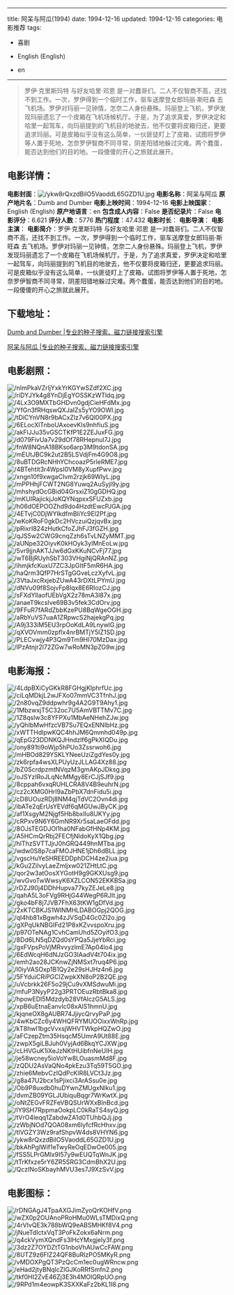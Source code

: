 
---
title: 阿呆与阿瓜(1994)
date: 1994-12-16
updated: 1994-12-16
categories: 电影推荐
tags:
- 喜剧

- English (English)
- en
---


> 罗伊·克里斯玛特 与好友哈里·邓恩 是一对蠢哥们。二人不仅智商不高，还找不到工作。一次，罗伊得到一个临时工作，驱车送摩登女郎玛丽·斯旺森 去飞机场。罗伊对玛丽一见钟情，怎奈二人身份悬殊。玛丽登上飞机，罗伊发现玛丽遗忘了一个皮箱在飞机场候机厅。于是，为了追求真爱，罗伊决定和哈里一起驾车，向玛丽提到的飞机目的地驶去，他不仅要将皮箱归还，更要追求玛丽。可是皮箱似乎没有这么简单，一伙匪徒盯上了皮箱，试图将罗伊等人置于死地，怎奈罗伊智商不同寻常，阴差阳错地躲过灾难。两个蠢蛋，能否达到他们的目的地。一段傻傻的开心之旅就此展开。

## **电影详情**：

**电影封面**：<img src="https://image.tmdb.org/t/p/w200/ykw8rQxzdBilO5VaoddL65GZD1U.jpg" alt="/ykw8rQxzdBilO5VaoddL65GZD1U.jpg" title="/ykw8rQxzdBilO5VaoddL65GZD1U.jpg">
**电影名称**：阿呆与阿瓜
**原产地片名**：Dumb and Dumber
**电影上映时间**：1994-12-16
**电影上映国家**：English (English)
**原产地语言**：en
**包含成人内容**：False
**是否纪录片**：False
**电影评分**：6.621
**评分人数**：5776
**热门程度**：47.432
**电影时长**：
**电影导演**：
**电影主演**：
**电影简介**：罗伊·克里斯玛特 与好友哈里·邓恩 是一对蠢哥们。二人不仅智商不高，还找不到工作。一次，罗伊得到一个临时工作，驱车送摩登女郎玛丽·斯旺森 去飞机场。罗伊对玛丽一见钟情，怎奈二人身份悬殊。玛丽登上飞机，罗伊发现玛丽遗忘了一个皮箱在飞机场候机厅。于是，为了追求真爱，罗伊决定和哈里一起驾车，向玛丽提到的飞机目的地驶去，他不仅要将皮箱归还，更要追求玛丽。可是皮箱似乎没有这么简单，一伙匪徒盯上了皮箱，试图将罗伊等人置于死地，怎奈罗伊智商不同寻常，阴差阳错地躲过灾难。两个蠢蛋，能否达到他们的目的地。一段傻傻的开心之旅就此展开。

## **下载地址**：
[Dumb and Dumber |专业的种子搜索、磁力链接搜索引擎](https://movie.amd794.com:2083/?search=Dumb%20and%20Dumber&ordering=&mode=match_phrase&page_size=10&page=1)

[阿呆与阿瓜 |专业的种子搜索、磁力链接搜索引擎](https://movie.amd794.com:2083/?search=%E9%98%BF%E5%91%86%E4%B8%8E%E9%98%BF%E7%93%9C&ordering=&mode=match_phrase&page_size=10&page=1)
 

## **电影剧照**：
<img src="https://image.tmdb.org/t/p/original/nImPkaVZrljYxkYrKGYwSZdf2XC.jpg" alt="/nImPkaVZrljYxkYrKGYwSZdf2XC.jpg" title="/nImPkaVZrljYxkYrKGYwSZdf2XC.jpg"><img src="https://image.tmdb.org/t/p/original/riDYJYk4g8YnDjEgYOSSKzWTldq.jpg" alt="/riDYJYk4g8YnDjEgYOSSKzWTldq.jpg" title="/riDYJYk4g8YnDjEgYOSSKzWTldq.jpg"><img src="https://image.tmdb.org/t/p/original/4Lx3O9MXTbGHDvn0gdjCieHFdMx.jpg" alt="/4Lx3O9MXTbGHDvn0gdjCieHFdMx.jpg" title="/4Lx3O9MXTbGHDvn0gdjCieHFdMx.jpg"><img src="https://image.tmdb.org/t/p/original/YfGn3fRHqswQXJaIZs5yYO9OWI.jpg" alt="/YfGn3fRHqswQXJaIZs5yYO9OWI.jpg" title="/YfGn3fRHqswQXJaIZs5yYO9OWI.jpg"><img src="https://image.tmdb.org/t/p/original/tDiCYnVN8r9bACxZlz7v6Ql00PX.jpg" alt="/tDiCYnVN8r9bACxZlz7v6Ql00PX.jpg" title="/tDiCYnVN8r9bACxZlz7v6Ql00PX.jpg"><img src="https://image.tmdb.org/t/p/original/6ELocXlTnboUAxoevKIs9nhfiuS.jpg" alt="/6ELocXlTnboUAxoevKIs9nhfiuS.jpg" title="/6ELocXlTnboUAxoevKIs9nhfiuS.jpg"><img src="https://image.tmdb.org/t/p/original/akFlJJu35vGSCTKfP1E2ZEJuxFG.jpg" alt="/akFlJJu35vGSCTKfP1E2ZEJuxFG.jpg" title="/akFlJJu35vGSCTKfP1E2ZEJuxFG.jpg"><img src="https://image.tmdb.org/t/p/original/d079FivUa7v29dOf78RHepnul7J.jpg" alt="/d079FivUa7v29dOf78RHepnul7J.jpg" title="/d079FivUa7v29dOf78RHepnul7J.jpg"><img src="https://image.tmdb.org/t/p/original/fnW8NQnA18BKso6arp3M9tdonSA.jpg" alt="/fnW8NQnA18BKso6arp3M9tdonSA.jpg" title="/fnW8NQnA18BKso6arp3M9tdonSA.jpg"><img src="https://image.tmdb.org/t/p/original/mEUtJBC9k2ut2B5LSVdjFm4G9O8.jpg" alt="/mEUtJBC9k2ut2B5LSVdjFm4G9O8.jpg" title="/mEUtJBC9k2ut2B5LSVdjFm4G9O8.jpg"><img src="https://image.tmdb.org/t/p/original/8uBTDGRcNHhYChcoazP5rleRME7.jpg" alt="/8uBTDGRcNHhYChcoazP5rleRME7.jpg" title="/8uBTDGRcNHhYChcoazP5rleRME7.jpg"><img src="https://image.tmdb.org/t/p/original/4BTehtit3r4WpsI0VM8yXupfPwv.jpg" alt="/4BTehtit3r4WpsI0VM8yXupfPwv.jpg" title="/4BTehtit3r4WpsI0VM8yXupfPwv.jpg"><img src="https://image.tmdb.org/t/p/original/xngn10f9xwgaCIvm2rzjk69WIyL.jpg" alt="/xngn10f9xwgaCIvm2rzjk69WIyL.jpg" title="/xngn10f9xwgaCIvm2rzjk69WIyL.jpg"><img src="https://image.tmdb.org/t/p/original/mPPHhjFCWT2NG8Yuwq2AuSyjI9y.jpg" alt="/mPPHhjFCWT2NG8Yuwq2AuSyjI9y.jpg" title="/mPPHhjFCWT2NG8Yuwq2AuSyjI9y.jpg"><img src="https://image.tmdb.org/t/p/original/mhshydOcGBid04GrsxiZ10gGDHQ.jpg" alt="/mhshydOcGBid04GrsxiZ10gGDHQ.jpg" title="/mhshydOcGBid04GrsxiZ10gGDHQ.jpg"><img src="https://image.tmdb.org/t/p/original/mKUIRajickjJoKQYNqpxxSFUZxb.jpg" alt="/mKUIRajickjJoKQYNqpxxSFUZxb.jpg" title="/mKUIRajickjJoKQYNqpxxSFUZxb.jpg"><img src="https://image.tmdb.org/t/p/original/h06dOEPOOZhd9do4HzdtEwcPJGA.jpg" alt="/h06dOEPOOZhd9do4HzdtEwcPJGA.jpg" title="/h06dOEPOOZhd9do4HzdtEwcPJGA.jpg"><img src="https://image.tmdb.org/t/p/original/4ETvjC0DjWYIkdfmBliYc9El2Pf.jpg" alt="/4ETvjC0DjWYIkdfmBliYc9El2Pf.jpg" title="/4ETvjC0DjWYIkdfmBliYc9El2Pf.jpg"><img src="https://image.tmdb.org/t/p/original/wKoKRoF0gkDc2HVczuiQzjqvBx.jpg" alt="/wKoKRoF0gkDc2HVczuiQzjqvBx.jpg" title="/wKoKRoF0gkDc2HVczuiQzjqvBx.jpg"><img src="https://image.tmdb.org/t/p/original/pRixrI824zHutkCfoZJhFJ3fGZH.jpg" alt="/pRixrI824zHutkCfoZJhFJ3fGZH.jpg" title="/pRixrI824zHutkCfoZJhFJ3fGZH.jpg"><img src="https://image.tmdb.org/t/p/original/qJS5w2CWG9cnqZzh6sTvLNZyMMT.jpg" alt="/qJS5w2CWG9cnqZzh6sTvLNZyMMT.jpg" title="/qJS5w2CWG9cnqZzh6sTvLNZyMMT.jpg"><img src="https://image.tmdb.org/t/p/original/aUNpe32OiyvK0kHOyk3yIMnEoLw.jpg" alt="/aUNpe32OiyvK0kHOyk3yIMnEoLw.jpg" title="/aUNpe32OiyvK0kHOyk3yIMnEoLw.jpg"><img src="https://image.tmdb.org/t/p/original/5vr9jjnAKTJJw6dGxKKuNCvFj77.jpg" alt="/5vr9jjnAKTJJw6dGxKKuNCvFj77.jpg" title="/5vr9jjnAKTJJw6dGxKKuNCvFj77.jpg"><img src="https://image.tmdb.org/t/p/original/wT6BjRUyhSbT303VHgiNjQRAnNZ.jpg" alt="/wT6BjRUyhSbT303VHgiNjQRAnNZ.jpg" title="/wT6BjRUyhSbT303VHgiNjQRAnNZ.jpg"><img src="https://image.tmdb.org/t/p/original/ihmjkfcKuxU7ZC3JpGItF5mR6HA.jpg" alt="/ihmjkfcKuxU7ZC3JpGItF5mR6HA.jpg" title="/ihmjkfcKuxU7ZC3JpGItF5mR6HA.jpg"><img src="https://image.tmdb.org/t/p/original/haQrm3QfP7HrSTgGGveLczXyfvL.jpg" alt="/haQrm3QfP7HrSTgGGveLczXyfvL.jpg" title="/haQrm3QfP7HrSTgGGveLczXyfvL.jpg"><img src="https://image.tmdb.org/t/p/original/3VtaJxcRxjebZUwA43rDXtLPYmU.jpg" alt="/3VtaJxcRxjebZUwA43rDXtLPYmU.jpg" title="/3VtaJxcRxjebZUwA43rDXtLPYmU.jpg"><img src="https://image.tmdb.org/t/p/original/dNVu09f8SojvFp8lqx8E6RIozCJ.jpg" alt="/dNVu09f8SojvFp8lqx8E6RIozCJ.jpg" title="/dNVu09f8SojvFp8lqx8E6RIozCJ.jpg"><img src="https://image.tmdb.org/t/p/original/sFXdYllaofUEbVgX2z78mA3l87x.jpg" alt="/sFXdYllaofUEbVgX2z78mA3l87x.jpg" title="/sFXdYllaofUEbVgX2z78mA3l87x.jpg"><img src="https://image.tmdb.org/t/p/original/anaeT9kcsIve69B3v5fek3CdOrv.jpg" alt="/anaeT9kcsIve69B3v5fek3CdOrv.jpg" title="/anaeT9kcsIve69B3v5fek3CdOrv.jpg"><img src="https://image.tmdb.org/t/p/original/9FFuR7fARdZbbKzePU8BqWgeOGH.jpg" alt="/9FFuR7fARdZbbKzePU8BqWgeOGH.jpg" title="/9FFuR7fARdZbbKzePU8BqWgeOGH.jpg"><img src="https://image.tmdb.org/t/p/original/aRbYuVS7uaA1ZRpwcS2hajekgPq.jpg" alt="/aRbYuVS7uaA1ZRpwcS2hajekgPq.jpg" title="/aRbYuVS7uaA1ZRpwcS2hajekgPq.jpg"><img src="https://image.tmdb.org/t/p/original/A9j333iM5EU3rpOoKdLA9LnywlG.jpg" alt="/A9j333iM5EU3rpOoKdLA9LnywlG.jpg" title="/A9j333iM5EU3rpOoKdLA9LnywlG.jpg"><img src="https://image.tmdb.org/t/p/original/qXVOVmm0zpflx4nrBMTjY5IZ1SD.jpg" alt="/qXVOVmm0zpflx4nrBMTjY5IZ1SD.jpg" title="/qXVOVmm0zpflx4nrBMTjY5IZ1SD.jpg"><img src="https://image.tmdb.org/t/p/original/PLECvwjy4P3Qm9Tm9HI70MzDax.jpg" alt="/PLECvwjy4P3Qm9Tm9HI70MzDax.jpg" title="/PLECvwjy4P3Qm9Tm9HI70MzDax.jpg"><img src="https://image.tmdb.org/t/p/original/lPzAtnjr2l72ZGw7wRoMN3pZG9w.jpg" alt="/lPzAtnjr2l72ZGw7wRoMN3pZG9w.jpg" title="/lPzAtnjr2l72ZGw7wRoMN3pZG9w.jpg">

## **电影海报**：
<img src="https://image.tmdb.org/t/p/original/4LdpBXiCyGKkR8FGHgjKlphrfUc.jpg" alt="/4LdpBXiCyGKkR8FGHgjKlphrfUc.jpg" title="/4LdpBXiCyGKkR8FGHgjKlphrfUc.jpg"><img src="https://image.tmdb.org/t/p/original/ciLqMDkjL2wJFXo07mmVC3TfnhJ.jpg" alt="/ciLqMDkjL2wJFXo07mmVC3TfnhJ.jpg" title="/ciLqMDkjL2wJFXo07mmVC3TfnhJ.jpg"><img src="https://image.tmdb.org/t/p/original/2n80vqZ9ddpwhr9g4A2G9T9Ahy1.jpg" alt="/2n80vqZ9ddpwhr9g4A2G9T9Ahy1.jpg" title="/2n80vqZ9ddpwhr9g4A2G9T9Ahy1.jpg"><img src="https://image.tmdb.org/t/p/original/1MbzwxjT5C32oc7U5AmVBTTMv7C.jpg" alt="/1MbzwxjT5C32oc7U5AmVBTTMv7C.jpg" title="/1MbzwxjT5C32oc7U5AmVBTTMv7C.jpg"><img src="https://image.tmdb.org/t/p/original/1Z8qsIw3c8YFPXu1MbAeNHehZJw.jpg" alt="/1Z8qsIw3c8YFPXu1MbAeNHehZJw.jpg" title="/1Z8qsIw3c8YFPXu1MbAeNHehZJw.jpg"><img src="https://image.tmdb.org/t/p/original/yQhIbMwHfzcVB7Su7EQxENNIbHz.jpg" alt="/yQhIbMwHfzcVB7Su7EQxENNIbHz.jpg" title="/yQhIbMwHfzcVB7Su7EQxENNIbHz.jpg"><img src="https://image.tmdb.org/t/p/original/xWTTHdlpwKQC4hhJM6Qmmhd049p.jpg" alt="/xWTTHdlpwKQC4hhJM6Qmmhd049p.jpg" title="/xWTTHdlpwKQC4hhJM6Qmmhd049p.jpg"><img src="https://image.tmdb.org/t/p/original/qEpG23DDNKQJHndzlf6gPkXIQDu.jpg" alt="/qEpG23DDNKQJHndzlf6gPkXIQDu.jpg" title="/qEpG23DDNKQJHndzlf6gPkXIQDu.jpg"><img src="https://image.tmdb.org/t/p/original/ony891ti9oWjp5hPUo3Zssrwoh6.jpg" alt="/ony891ti9oWjp5hPUo3Zssrwoh6.jpg" title="/ony891ti9oWjp5hPUo3Zssrwoh6.jpg"><img src="https://image.tmdb.org/t/p/original/mHBOd829YSKLYNeeUziZgdYes0y.jpg" alt="/mHBOd829YSKLYNeeUziZgdYes0y.jpg" title="/mHBOd829YSKLYNeeUziZgdYes0y.jpg"><img src="https://image.tmdb.org/t/p/original/zk6rpfa4wsXLPUyUzJLLAG4Xz88.jpg" alt="/zk6rpfa4wsXLPUyUzJLLAG4Xz88.jpg" title="/zk6rpfa4wsXLPUyUzJLLAG4Xz88.jpg"><img src="https://image.tmdb.org/t/p/original/bZ0ScrdpzmtNVqzM3gmAKpJDksg.jpg" alt="/bZ0ScrdpzmtNVqzM3gmAKpJDksg.jpg" title="/bZ0ScrdpzmtNVqzM3gmAKpJDksg.jpg"><img src="https://image.tmdb.org/t/p/original/oJSYzIRoJLqNcMMgy8ErCJjSJf9.jpg" alt="/oJSYzIRoJLqNcMMgy8ErCJjSJf9.jpg" title="/oJSYzIRoJLqNcMMgy8ErCJjSJf9.jpg"><img src="https://image.tmdb.org/t/p/original/8cppah6vxqRUHLCRA8V4B9euhrN.jpg" alt="/8cppah6vxqRUHLCRA8V4B9euhrN.jpg" title="/8cppah6vxqRUHLCRA8V4B9euhrN.jpg"><img src="https://image.tmdb.org/t/p/original/cz2cXMG0HrI9aZbPbX7dnFidu5i.jpg" alt="/cz2cXMG0HrI9aZbPbX7dnFidu5i.jpg" title="/cz2cXMG0HrI9aZbPbX7dnFidu5i.jpg"><img src="https://image.tmdb.org/t/p/original/cD8UOuzRDj8NM4qjTdVC2Ovn4di.jpg" alt="/cD8UOuzRDj8NM4qjTdVC2Ovn4di.jpg" title="/cD8UOuzRDj8NM4qjTdVC2Ovn4di.jpg"><img src="https://image.tmdb.org/t/p/original/ibATe2qErUsYEVdf6qMGUwJByCK.jpg" alt="/ibATe2qErUsYEVdf6qMGUwJByCK.jpg" title="/ibATe2qErUsYEVdf6qMGUwJByCK.jpg"><img src="https://image.tmdb.org/t/p/original/af1XsgyM2Njgf5Hb8bxIlu8UKYy.jpg" alt="/af1XsgyM2Njgf5Hb8bxIlu8UKYy.jpg" title="/af1XsgyM2Njgf5Hb8bxIlu8UKYy.jpg"><img src="https://image.tmdb.org/t/p/original/cRPxv9N6Y6GmNR9Xr5saLaeOFdd.jpg" alt="/cRPxv9N6Y6GmNR9Xr5saLaeOFdd.jpg" title="/cRPxv9N6Y6GmNR9Xr5saLaeOFdd.jpg"><img src="https://image.tmdb.org/t/p/original/8OJsTEGDJOl1ha0NFabGfHNp4KM.jpg" alt="/8OJsTEGDJOl1ha0NFabGfHNp4KM.jpg" title="/8OJsTEGDJOl1ha0NFabGfHNp4KM.jpg"><img src="https://image.tmdb.org/t/p/original/A5HCmQrRbj2FECfjNldoKyX1Qbg.jpg" alt="/A5HCmQrRbj2FECfjNldoKyX1Qbg.jpg" title="/A5HCmQrRbj2FECfjNldoKyX1Qbg.jpg"><img src="https://image.tmdb.org/t/p/original/hlThzSVTTJjrJ0hGRQ449hnMTba.jpg" alt="/hlThzSVTTJjrJ0hGRQ449hnMTba.jpg" title="/hlThzSVTTJjrJ0hGRQ449hnMTba.jpg"><img src="https://image.tmdb.org/t/p/original/wdw0S8p7caFMOJHNE1jDh6dBLL.jpg" alt="/wdw0S8p7caFMOJHNE1jDh6dBLL.jpg" title="/wdw0S8p7caFMOJHNE1jDh6dBLL.jpg"><img src="https://image.tmdb.org/t/p/original/vgscHuYeSHREEDDphDCH4ze2iua.jpg" alt="/vgscHuYeSHREEDDphDCH4ze2iua.jpg" title="/vgscHuYeSHREEDDphDCH4ze2iua.jpg"><img src="https://image.tmdb.org/t/p/original/kGu2ZilvyLaeZmljxw021ZHtLtC.jpg" alt="/kGu2ZilvyLaeZmljxw021ZHtLtC.jpg" title="/kGu2ZilvyLaeZmljxw021ZHtLtC.jpg"><img src="https://image.tmdb.org/t/p/original/qor2w3atOosXYGotH9g9GKXUsg9.jpg" alt="/qor2w3atOosXYGotH9g9GKXUsg9.jpg" title="/qor2w3atOosXYGotH9g9GKXUsg9.jpg"><img src="https://image.tmdb.org/t/p/original/wvGvoTwWwsyK6XZLCON52EKKBSa.jpg" alt="/wvGvoTwWwsyK6XZLCON52EKKBSa.jpg" title="/wvGvoTwWwsyK6XZLCON52EKKBSa.jpg"><img src="https://image.tmdb.org/t/p/original/rDZJ90j4DDhHupva77kyZEJeLe8.jpg" alt="/rDZJ90j4DDhHupva77kyZEJeLe8.jpg" title="/rDZJ90j4DDhHupva77kyZEJeLe8.jpg"><img src="https://image.tmdb.org/t/p/original/qahA5L3oFVg9RHjG44WegP6RJIt.jpg" alt="/qahA5L3oFVg9RHjG44WegP6RJIt.jpg" title="/qahA5L3oFVg9RHjG44WegP6RJIt.jpg"><img src="https://image.tmdb.org/t/p/original/gko4bF8j7JVB7FhX63tKW1gDfVd.jpg" alt="/gko4bF8j7JVB7FhX63tKW1gDfVd.jpg" title="/gko4bF8j7JVB7FhX63tKW1gDfVd.jpg"><img src="https://image.tmdb.org/t/p/original/2xKTCBKJS1WINMHLDABOGpj2QOG.jpg" alt="/2xKTCBKJS1WINMHLDABOGpj2QOG.jpg" title="/2xKTCBKJS1WINMHLDABOGpj2QOG.jpg"><img src="https://image.tmdb.org/t/p/original/qI4hb81xBgwh4zJVSqD4Gc0ZI2o.jpg" alt="/qI4hb81xBgwh4zJVSqD4Gc0ZI2o.jpg" title="/qI4hb81xBgwh4zJVSqD4Gc0ZI2o.jpg"><img src="https://image.tmdb.org/t/p/original/gXPqUkNBGIFd21P8xKZvvspoXru.jpg" alt="/gXPqUkNBGIFd21P8xKZvvspoXru.jpg" title="/gXPqUkNBGIFd21P8xKZvvspoXru.jpg"><img src="https://image.tmdb.org/t/p/original/p97OTeNAg1CvhCamUhd5ZOyifO3.jpg" alt="/p97OTeNAg1CvhCamUhd5ZOyifO3.jpg" title="/p97OTeNAg1CvhCamUhd5ZOyifO3.jpg"><img src="https://image.tmdb.org/t/p/original/8Dd6LN5qDZQd0sYPQa5JjeYbRci.jpg" alt="/8Dd6LN5qDZQd0sYPQa5JjeYbRci.jpg" title="/8Dd6LN5qDZQd0sYPQa5JjeYbRci.jpg"><img src="https://image.tmdb.org/t/p/original/gxFVpsPoVjMRvvyzImE7Ap04lo4.jpg" alt="/gxFVpsPoVjMRvvyzImE7Ap04lo4.jpg" title="/gxFVpsPoVjMRvvyzImE7Ap04lo4.jpg"><img src="https://image.tmdb.org/t/p/original/6EdWcqH6dNJzGO3IAadV4t704ix.jpg" alt="/6EdWcqH6dNJzGO3IAadV4t704ix.jpg" title="/6EdWcqH6dNJzGO3IAadV4t704ix.jpg"><img src="https://image.tmdb.org/t/p/original/emh2ao28JCKnwZjNMSxt7ruq4P6.jpg" alt="/emh2ao28JCKnwZjNMSxt7ruq4P6.jpg" title="/emh2ao28JCKnwZjNMSxt7ruq4P6.jpg"><img src="https://image.tmdb.org/t/p/original/l0iyVASOxp1B1Qy2e29sHJHz4n6.jpg" alt="/l0iyVASOxp1B1Qy2e29sHJHz4n6.jpg" title="/l0iyVASOxp1B1Qy2e29sHJHz4n6.jpg"><img src="https://image.tmdb.org/t/p/original/5FYduiCRiPGClZwpkXN8oP2B2QE.jpg" alt="/5FYduiCRiPGClZwpkXN8oP2B2QE.jpg" title="/5FYduiCRiPGClZwpkXN8oP2B2QE.jpg"><img src="https://image.tmdb.org/t/p/original/uVcbrkk26F5o29jCu9vXMSdwuMi.jpg" alt="/uVcbrkk26F5o29jCu9vXMSdwuMi.jpg" title="/uVcbrkk26F5o29jCu9vXMSdwuMi.jpg"><img src="https://image.tmdb.org/t/p/original/mfuP3NyyP22g3PRTOEuzRbtBka8.jpg" alt="/mfuP3NyyP22g3PRTOEuzRbtBka8.jpg" title="/mfuP3NyyP22g3PRTOEuzRbtBka8.jpg"><img src="https://image.tmdb.org/t/p/original/hpowEDl5Mdzdyb28VfAlczG5ALS.jpg" alt="/hpowEDl5Mdzdyb28VfAlczG5ALS.jpg" title="/hpowEDl5Mdzdyb28VfAlczG5ALS.jpg"><img src="https://image.tmdb.org/t/p/original/xpB6uEtnaEanvIc08xAlS1hmnU.jpg" alt="/xpB6uEtnaEanvIc08xAlS1hmnU.jpg" title="/xpB6uEtnaEanvIc08xAlS1hmnU.jpg"><img src="https://image.tmdb.org/t/p/original/kjqneOX8gAUBR74JjiycQrvyPaP.jpg" alt="/kjqneOX8gAUBR74JjiycQrvyPaP.jpg" title="/kjqneOX8gAUBR74JjiycQrvyPaP.jpg"><img src="https://image.tmdb.org/t/p/original/4wKbCZc6y4WHQFRYMUOOixxWnRp.jpg" alt="/4wKbCZc6y4WHQFRYMUOOixxWnRp.jpg" title="/4wKbCZc6y4WHQFRYMUOOixxWnRp.jpg"><img src="https://image.tmdb.org/t/p/original/kT8hwI1bgcVvxsjWHVTWkpHQZwO.jpg" alt="/kT8hwI1bgcVvxsjWHVTWkpHQZwO.jpg" title="/kT8hwI1bgcVvxsjWHVTWkpHQZwO.jpg"><img src="https://image.tmdb.org/t/p/original/aFCzepZtm35HsqcM5UmrA9Ut88E.jpg" alt="/aFCzepZtm35HsqcM5UmrA9Ut88E.jpg" title="/aFCzepZtm35HsqcM5UmrA9Ut88E.jpg"><img src="https://image.tmdb.org/t/p/original/zwpX5giLBJuh0VyjAd6BkqYCJXW.jpg" alt="/zwpX5giLBJuh0VyjAd6BkqYCJXW.jpg" title="/zwpX5giLBJuh0VyjAd6BkqYCJXW.jpg"><img src="https://image.tmdb.org/t/p/original/cLHVGuK1iXeJzNKtHUibfnNeUIH.jpg" alt="/cLHVGuK1iXeJzNKtHUibfnNeUIH.jpg" title="/cLHVGuK1iXeJzNKtHUibfnNeUIH.jpg"><img src="https://image.tmdb.org/t/p/original/je58wcney5ioVoYw8LOuasmMd8F.jpg" alt="/je58wcney5ioVoYw8LOuasmMd8F.jpg" title="/je58wcney5ioVoYw8LOuasmMd8F.jpg"><img src="https://image.tmdb.org/t/p/original/zQDU2AsVaQNo4pkEzu3Tq59T5GO.jpg" alt="/zQDU2AsVaQNo4pkEzu3Tq59T5GO.jpg" title="/zQDU2AsVaQNo4pkEzu3Tq59T5GO.jpg"><img src="https://image.tmdb.org/t/p/original/zhie6MebvCzIQdPcKlR8LVCt3Jz.jpg" alt="/zhie6MebvCzIQdPcKlR8LVCt3Jz.jpg" title="/zhie6MebvCzIQdPcKlR8LVCt3Jz.jpg"><img src="https://image.tmdb.org/t/p/original/g8a47U2bcx1sPjixci3ArASsu0e.jpg" alt="/g8a47U2bcx1sPjixci3ArASsu0e.jpg" title="/g8a47U2bcx1sPjixci3ArASsu0e.jpg"><img src="https://image.tmdb.org/t/p/original/Ob9P8uxdb0huDYwnZMUgxNlku1.jpg" alt="/Ob9P8uxdb0huDYwnZMUgxNlku1.jpg" title="/Ob9P8uxdb0huDYwnZMUgxNlku1.jpg"><img src="https://image.tmdb.org/t/p/original/dvmZB09YGLJUbiquBqgr7WrKwtX.jpg" alt="/dvmZB09YGLJUbiquBqgr7WrKwtX.jpg" title="/dvmZB09YGLJUbiquBqgr7WrKwtX.jpg"><img src="https://image.tmdb.org/t/p/original/oNtZEGvFRZFeVBQSUrWXxBInBcd.jpg" alt="/oNtZEGvFRZFeVBQSUrWXxBInBcd.jpg" title="/oNtZEGvFRZFeVBQSUrWXxBInBcd.jpg"><img src="https://image.tmdb.org/t/p/original/lY9SH7RppmaOokpLC0kRaTS4syQ.jpg" alt="/lY9SH7RppmaOokpLC0kRaTS4syQ.jpg" title="/lY9SH7RppmaOokpLC0kRaTS4syQ.jpg"><img src="https://image.tmdb.org/t/p/original/tVrO4leqq1ZabdwZA1d0TUhbQJj.jpg" alt="/tVrO4leqq1ZabdwZA1d0TUhbQJj.jpg" title="/tVrO4leqq1ZabdwZA1d0TUhbQJj.jpg"><img src="https://image.tmdb.org/t/p/original/zWbjNOd7QOA08xm6lyfcfRcHhxv.jpg" alt="/zWbjNOd7QOA08xm6lyfcfRcHhxv.jpg" title="/zWbjNOd7QOA08xm6lyfcfRcHhxv.jpg"><img src="https://image.tmdb.org/t/p/original/tlVGZY3Wz9rafShpvW4ds8VHYN6.jpg" alt="/tlVGZY3Wz9rafShpvW4ds8VHYN6.jpg" title="/tlVGZY3Wz9rafShpvW4ds8VHYN6.jpg"><img src="https://image.tmdb.org/t/p/original/ykw8rQxzdBilO5VaoddL65GZD1U.jpg" alt="/ykw8rQxzdBilO5VaoddL65GZD1U.jpg" title="/ykw8rQxzdBilO5VaoddL65GZD1U.jpg"><img src="https://image.tmdb.org/t/p/original/bkAhPglWif1eTwyReOqEDwOe005.jpg" alt="/bkAhPglWif1eTwyReOqEDwOe005.jpg" title="/bkAhPglWif1eTwyReOqEDwOe005.jpg"><img src="https://image.tmdb.org/t/p/original/fSS5LPrGMIx9I57y9wEUQTqWnJK.jpg" alt="/fSS5LPrGMIx9I57y9wEUQTqWnJK.jpg" title="/fSS5LPrGMIx9I57y9wEUQTqWnJK.jpg"><img src="https://image.tmdb.org/t/p/original/tTrKfxze5rY6ZR5SRG3CdmBhX2U.jpg" alt="/tTrKfxze5rY6ZR5SRG3CdmBhX2U.jpg" title="/tTrKfxze5rY6ZR5SRG3CdmBhX2U.jpg"><img src="https://image.tmdb.org/t/p/original/QczINoSKbayhMVU3es7J9XzSvV.jpg" alt="/QczINoSKbayhMVU3es7J9XzSvV.jpg" title="/QczINoSKbayhMVU3es7J9XzSvV.jpg">

## **电影图标**：
<img src="https://image.tmdb.org/t/p/original/rDNGAgJ4TpaAXGJimZyoQrKOHfV.png" alt="/rDNGAgJ4TpaAXGJimZyoQrKOHfV.png" title="/rDNGAgJ4TpaAXGJimZyoQrKOHfV.png"><img src="https://image.tmdb.org/t/p/original/wZX0p2OUAnoPRoHMu0WLsTMDixQ.png" alt="/wZX0p2OUAnoPRoHMu0WLsTMDixQ.png" title="/wZX0p2OUAnoPRoHMu0WLsTMDixQ.png"><img src="https://image.tmdb.org/t/p/original/4rVIvQE3k788bWQ9eABSMHKf8V4.png" alt="/4rVIvQE3k788bWQ9eABSMHKf8V4.png" title="/4rVIvQE3k788bWQ9eABSMHKf8V4.png"><img src="https://image.tmdb.org/t/p/original/jNueTdIctxVqT3PoFkZokx6aNrm.png" alt="/jNueTdIctxVqT3PoFkZokx6aNrm.png" title="/jNueTdIctxVqT3PoFkZokx6aNrm.png"><img src="https://image.tmdb.org/t/p/original/q4ckVymXQndFs3lHcYMxgjely3f.png" alt="/q4ckVymXQndFs3lHcYMxgjely3f.png" title="/q4ckVymXQndFs3lHcYMxgjely3f.png"><img src="https://image.tmdb.org/t/p/original/3dz2Z7OYDZtTG1nboVhAUwCcFAW.png" alt="/3dz2Z7OYDZtTG1nboVhAUwCcFAW.png" title="/3dz2Z7OYDZtTG1nboVhAUwCcFAW.png"><img src="https://image.tmdb.org/t/p/original/8UTZ9z6FIZ24QF8BuRIzPO5MKyR.png" alt="/8UTZ9z6FIZ24QF8BuRIzPO5MKyR.png" title="/8UTZ9z6FIZ24QF8BuRIzPO5MKyR.png"><img src="https://image.tmdb.org/t/p/original/vMDOXPgQT3PzQcCm1ec0ugWRncw.png" alt="/vMDOXPgQT3PzQcCm1ec0ugWRncw.png" title="/vMDOXPgQT3PzQcCm1ec0ugWRncw.png"><img src="https://image.tmdb.org/t/p/original/eHad2jtyBNqlcZlGJKoRRfSmfn2.png" alt="/eHad2jtyBNqlcZlGJKoRRfSmfn2.png" title="/eHad2jtyBNqlcZlGJKoRRfSmfn2.png"><img src="https://image.tmdb.org/t/p/original/tkf0HI2ZvE46Zj3E3h4MOlQRpUO.png" alt="/tkf0HI2ZvE46Zj3E3h4MOlQRpUO.png" title="/tkf0HI2ZvE46Zj3E3h4MOlQRpUO.png"><img src="https://image.tmdb.org/t/p/original/9RPd1m4eowpK3SXXKaFz2bKL1I8.png" alt="/9RPd1m4eowpK3SXXKaFz2bKL1I8.png" title="/9RPd1m4eowpK3SXXKaFz2bKL1I8.png">
